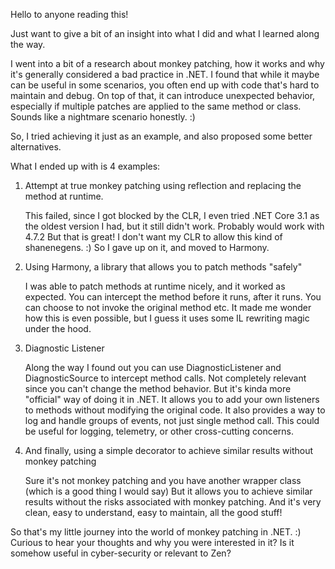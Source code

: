 Hello to anyone reading this! 

Just want to give a bit of an insight into what I did and what I learned along the way.

I went into a bit of a research about monkey patching, how it works and why it's generally considered a bad practice in .NET. 
I found that while it maybe can be useful in some scenarios, you often end up with code that's hard to maintain and debug.
On top of that, it can introduce unexpected behavior, especially if multiple patches are applied to the same method or class. Sounds like a nightmare scenario honestly. :)

So, I tried achieving it just as an example, and also proposed some better alternatives.

What I ended up with is 4 examples:

1. Attempt at true monkey patching using reflection and replacing the method at runtime.

	This failed, since I got blocked by the CLR, I even tried .NET Core 3.1 as the oldest version I had, but it still didn't work. Probably would work with 4.7.2
	But that is great! I don't want my CLR to allow this kind of shanenegens. :) 
	So I gave up on it, and moved to Harmony.

2. Using Harmony, a library that allows you to patch methods "safely"

	I was able to patch methods at runtime nicely, and it worked as expected.
	You can intercept the method before it runs, after it runs. You can choose to not invoke the original method etc.
	It made me wonder how this is even possible, but I guess it uses some IL rewriting magic under the hood.

3. Diagnostic Listener
	
	Along the way I found out you can use DiagnosticListener and DiagnosticSource to intercept method calls.
	Not completely relevant since you can't change the method behavior.
	But it's kinda more "official" way of doing it in .NET. It allows you to add your own listeners to methods without modifying the original code.
	It also provides a way to log and handle groups of events, not just single method call. 
	This could be useful for logging, telemetry, or other cross-cutting concerns.
	
4. And finally, using a simple decorator to achieve similar results without monkey patching

	Sure it's not monkey patching and you have another wrapper class (which is a good thing I would say)
	But it allows you to achieve similar results without the risks associated with monkey patching.
	And it's very clean, easy to understand, easy to maintain, all the good stuff!

So that's my little journey into the world of monkey patching in .NET. :)
Curious to hear your thoughts and why you were interested in it? 
Is it somehow useful in cyber-security or relevant to Zen?
